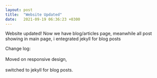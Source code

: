 ```yaml
---
layout: post
title:  "Website Updated"
date:   2021-09-19 06:36:23 +0300
---
```



Website updated! Now we have blog/articles page, meanwhile all post showing in main page, i entegrated jekyll for blog posts

Change log:<br><br>
Moved on responsive design,<br><br>
switched to jekyll for blog posts.<br><br>